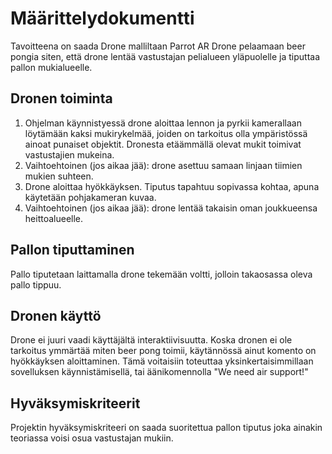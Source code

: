 # Määrittelydokumentti

Tavoitteena on saada Drone malliltaan Parrot AR Drone pelaamaan beer pongia siten, että drone lentää vastustajan pelialueen yläpuolelle ja tiputtaa pallon mukialueelle.

## Dronen toiminta

1. Ohjelman käynnistyessä drone aloittaa lennon ja pyrkii kamerallaan löytämään kaksi mukirykelmää, joiden on tarkoitus olla ympäristössä ainoat punaiset objektit. Dronesta etäämmällä olevat mukit toimivat vastustajien mukeina.
2. Vaihtoehtoinen (jos aikaa jää): drone asettuu samaan linjaan tiimien mukien suhteen.
3. Drone aloittaa hyökkäyksen. Tiputus tapahtuu sopivassa kohtaa, apuna käytetään pohjakameran kuvaa.
4. Vaihtoehtoinen (jos aikaa jää): drone lentää takaisin oman joukkueensa heittoalueelle.

## Pallon tiputtaminen

Pallo tiputetaan laittamalla drone tekemään voltti, jolloin takaosassa oleva pallo tippuu.

## Dronen käyttö

Drone ei juuri vaadi käyttäjältä interaktiivisuutta. Koska dronen ei ole tarkoitus ymmärtää miten beer pong toimii, käytännössä ainut komento on hyökkäyksen aloittaminen. Tämä voitaisiin toteuttaa yksinkertaisimmillaan sovelluksen käynnistämisellä, tai äänikomennolla "We need air support!"

## Hyväksymiskriteerit

Projektin hyväksymiskriteeri on saada suoritettua pallon tiputus joka ainakin teoriassa voisi osua vastustajan mukiin.
